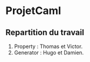 ﻿# ProjetCaml

## Repartition du travail

1. Property : Thomas et Victor.
2. Generator : Hugo et Damien.
